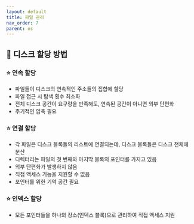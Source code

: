 ```yaml
---
layout: default
title: 파일 관리
nav_order: 7
parent: os
---
```




## 📑 디스크 할당 방법

### ⭐ 연속 할당

- 파일들이 디스크의 연속적인 주소들의 집합에 할당
- 파일 접근 시 탐색 횟수 최소화
- 전체 디스크 공간이 요구량을 만족해도, 연속된 공간이 아니면 외부 단편화
- 주기적인 압축 필요



### ⭐ 연결 할당

- 각 파일은 디스크 블록들의 리스트에 연결되는데, 디스크 블록들은 디스크 전체에 분산
- 디렉터리는 파일의 첫 번째와 마지막 블록의 포인터를 가지고 있음
- 외부 단편화가 발생하지 않음
- 직접 액세스 기능을 지원할 수 없음
- 포인터를 위한 기억 공간 필요



### ⭐ 인덱스 할당

- 모든 포인터들을 하나의 장소(인덱스 블록)으로 관리하여 직접 액세스 지원
